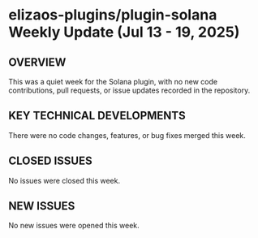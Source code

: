 # elizaos-plugins/plugin-solana Weekly Update (Jul 13 - 19, 2025)

## OVERVIEW
This was a quiet week for the Solana plugin, with no new code contributions, pull requests, or issue updates recorded in the repository.

## KEY TECHNICAL DEVELOPMENTS
There were no code changes, features, or bug fixes merged this week.

## CLOSED ISSUES
No issues were closed this week.

## NEW ISSUES
No new issues were opened this week.